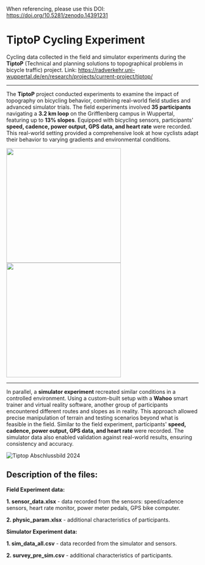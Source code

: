 When referencing, please use this DOI: https://doi.org/10.5281/zenodo.14391231

# TiptoP Cycling Experiment
Cycling data collected in the field and simulator experiments during the **TiptoP** (Technical and planning solutions to topographical problems in bicycle traffic) project.
Link: https://radverkehr.uni-wuppertal.de/en/research/projects/current-project/tiptop/

---

The **TiptoP** project conducted experiments to examine the impact of topography on bicycling behavior, combining real-world field studies and advanced simulator trials. 
The field experiments involved **35 participants** navigating a **3.2 km loop** on the Grifflenberg campus in Wuppertal, featuring up to **13% slopes**. Equipped with bicycling sensors, participants' **speed, cadence, power output, GPS data, and heart rate** were recorded. 
This real-world setting provided a comprehensive look at how cyclists adapt their behavior to varying gradients and environmental conditions.

<img src="https://github.com/user-attachments/assets/41316a6b-fa32-4221-b4e6-22cc7741394b" width="300">
<img src="https://github.com/user-attachments/assets/1fe906cd-3262-4a47-8c9f-c131a2e58683" width="300">

---

In parallel, a **simulator experiment** recreated similar conditions in a controlled environment. 
Using a custom-built setup with a **Wahoo** smart trainer and virtual reality software, another group of participants encountered different routes and slopes as in reality. 
This approach allowed precise manipulation of terrain and testing scenarios beyond what is feasible in the field. Similar to the field experiment, participants' **speed, cadence, power output, GPS data, and heart rate** were recorded.
The simulator data also enabled validation against real-world results, ensuring consistency and accuracy. 

![Tiptop Abschlussbild 2024](https://github.com/user-attachments/assets/76394222-c6de-4963-bf01-65ef6a705d73)

Description of the files:
---

**Field Experiment data:**

**1. sensor_data.xlsx** - data recorded from the sensors: speed/cadence sensors, heart rate monitor, power meter pedals, GPS bike computer.

**2. physic_param.xlsx** - additional characteristics of participants.



**Simulator Experiment data:**

**1. sim_data_all.csv** - data recorded from the simulator and sensors.

**2. survey_pre_sim.csv** - additional characteristics of participants.

